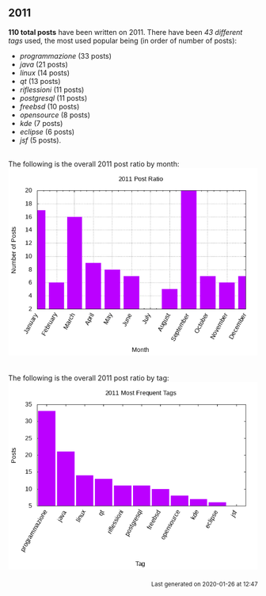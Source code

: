 ## 2011 

**110 total posts** have been written on 2011.
There have been *43 different tags* used, the most
used popular being (in order of number of posts):
 
- *programmazione* (33 posts)  
- *java* (21 posts)  
- *linux* (14 posts)  
- *qt* (13 posts)  
- *riflessioni* (11 posts)  
- *postgresql* (11 posts)  
- *freebsd* (10 posts)  
- *opensource* (8 posts)  
- *kde* (7 posts)  
- *eclipse* (6 posts)  
- *jsf* (5 posts).<br/>
<br/>
The following is the overall 2011 post ratio by month:
<br/>
    <center>
      <img src="/images/stats/2011-months.png" alt="2011 post ratio per month" />
    </center>
<br/>

<br/>
The following is the overall 2011 post ratio by tag:
<br/>
  <center>
    <img src="/images/stats/2011-tags.png" alt="2011 post ratio per tag" />
  </center>
<br/>

<div align="right">
<small>
Last generated on 2020-01-26 at 12:47
</small>
</div>

<br/>
